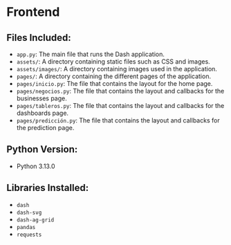 # Frontend

## Files Included:

- `app.py`: The main file that runs the Dash application.
- `assets/`: A directory containing static files such as CSS and images.
- `assets/images/`: A directory containing images used in the application.
- `pages/`: A directory containing the different pages of the application.
- `pages/inicio.py`: The file that contains the layout for the home page.
- `pages/negocios.py`: The file that contains the layout and callbacks for the businesses page.
- `pages/tableros.py`: The file that contains the layout and callbacks for the dashboards page.
- `pages/predicción.py`: The file that contains the layout and callbacks for the prediction page.

## Python Version:

- Python 3.13.0

## Libraries Installed:

- `dash`
- `dash-svg`
- `dash-ag-grid`
- `pandas`
- `requests`